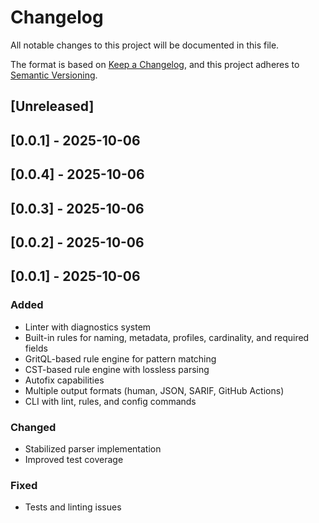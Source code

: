 # Changelog

All notable changes to this project will be documented in this file.

The format is based on [Keep a Changelog](https://keepachangelog.com/en/1.0.0/),
and this project adheres to [Semantic Versioning](https://semver.org/spec/v2.0.0.html).

## [Unreleased]

## [0.0.1] - 2025-10-06


## [0.0.4] - 2025-10-06


## [0.0.3] - 2025-10-06


## [0.0.2] - 2025-10-06


## [0.0.1] - 2025-10-06


### Added
- Linter with diagnostics system
- Built-in rules for naming, metadata, profiles, cardinality, and required fields
- GritQL-based rule engine for pattern matching
- CST-based rule engine with lossless parsing
- Autofix capabilities
- Multiple output formats (human, JSON, SARIF, GitHub Actions)
- CLI with lint, rules, and config commands

### Changed
- Stabilized parser implementation
- Improved test coverage

### Fixed
- Tests and linting issues
